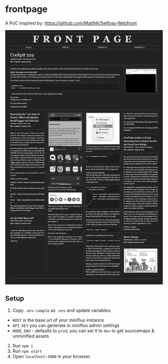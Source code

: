 # frontpage

A PoC inspired by: https://github.com/MatthK/Selfoss-Webfront

![Screenshot](.github/screenshot.png)


## Setup
1. Copy `.env-sample` as `.env` and update variables:
  - `HOST` is the base url of your miniflux instance
  - `API_KEY` you can generate in miniflux admin settings
  - `NODE_ENV` - defaults to `prod`, you can set it to `dev` to get sourcemaps & unminified assets
2. Run `npm i`
3. Run `npm start`
4. Open `localhost:3000` in your browser.
